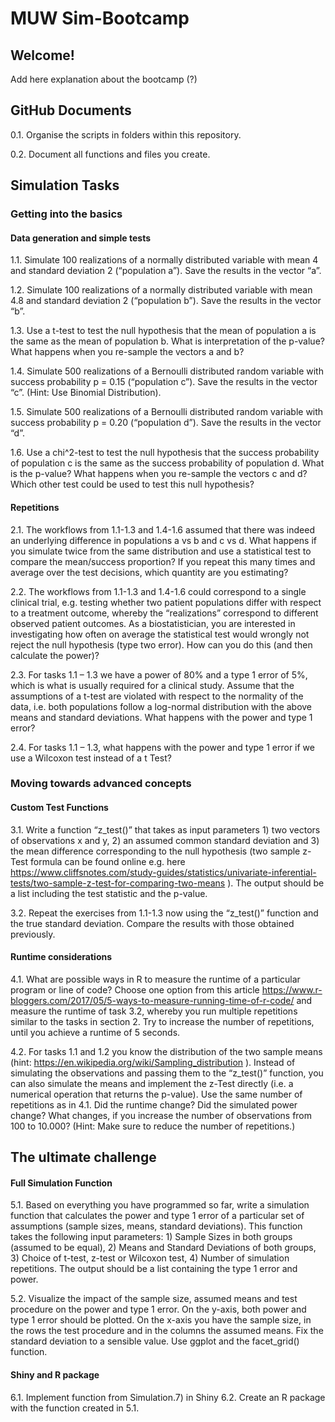 MUW Sim-Bootcamp
================

## Welcome\!

Add here explanation about the bootcamp (?)

## GitHub Documents

0.1. Organise the scripts in folders within this repository.

0.2. Document all functions and files you create.

## Simulation Tasks

### Getting into the basics

#### Data generation and simple tests

1.1. Simulate 100 realizations of a normally distributed variable with
mean 4 and standard deviation 2 (“population a”). Save the results in
the vector “a”.

1.2. Simulate 100 realizations of a normally distributed variable with
mean 4.8 and standard deviation 2 (“population b”). Save the results in
the vector “b”.

1.3. Use a t-test to test the null hypothesis that the mean of
population a is the same as the mean of population b. What is
interpretation of the p-value? What happens when you re-sample the
vectors a and b?

1.4. Simulate 500 realizations of a Bernoulli distributed random
variable with success probability p = 0.15 (“population c”). Save the
results in the vector “c”. (Hint: Use Binomial Distribution).

1.5. Simulate 500 realizations of a Bernoulli distributed random
variable with success probability p = 0.20 (“population d”). Save the
results in the vector “d”.

1.6. Use a chi^2-test to test the null hypothesis that the success
probability of population c is the same as the success probability of
population d. What is the p-value? What happens when you re-sample the
vectors c and d? Which other test could be used to test this null
hypothesis?

#### Repetitions

2.1. The workflows from 1.1-1.3 and 1.4-1.6 assumed that there was
indeed an underlying difference in populations a vs b and c vs d. What
happens if you simulate twice from the same distribution and use a
statistical test to compare the mean/success proportion? If you repeat
this many times and average over the test decisions, which quantity are
you estimating?

2.2. The workflows from 1.1-1.3 and 1.4-1.6 could correspond to a single
clinical trial, e.g. testing whether two patient populations differ with
respect to a treatment outcome, whereby the “realizations” correspond to
different observed patient outcomes. As a biostatistician, you are
interested in investigating how often on average the statistical test
would wrongly not reject the null hypothesis (type two error). How can
you do this (and then calculate the power)?

2.3. For tasks 1.1 – 1.3 we have a power of 80% and a type 1 error of
5%, which is what is usually required for a clinical study. Assume that
the assumptions of a t-test are violated with respect to the normality
of the data, i.e. both populations follow a log-normal distribution with
the above means and standard deviations. What happens with the power and
type 1 error?

2.4. For tasks 1.1 – 1.3, what happens with the power and type 1 error
if we use a Wilcoxon test instead of a t Test?

### Moving towards advanced concepts

#### Custom Test Functions

3.1. Write a function “z\_test()” that takes as input parameters 1) two
vectors of observations x and y, 2) an assumed common standard deviation
and 3) the mean difference corresponding to the null hypothesis (two
sample z-Test formula can be found online e.g. here
<https://www.cliffsnotes.com/study-guides/statistics/univariate-inferential-tests/two-sample-z-test-for-comparing-two-means>
). The output should be a list including the test statistic and the
p-value.

3.2. Repeat the exercises from 1.1-1.3 now using the “z\_test()”
function and the true standard deviation. Compare the results with those
obtained previously.

#### Runtime considerations

4.1. What are possible ways in R to measure the runtime of a particular
program or line of code? Choose one option from this article
<https://www.r-bloggers.com/2017/05/5-ways-to-measure-running-time-of-r-code/>
and measure the runtime of task 3.2, whereby you run multiple
repetitions similar to the tasks in section 2. Try to increase the
number of repetitions, until you achieve a runtime of 5 seconds.

4.2. For tasks 1.1 and 1.2 you know the distribution of the two sample
means (hint: <https://en.wikipedia.org/wiki/Sampling_distribution> ).
Instead of simulating the observations and passing them to the
“z\_test()” function, you can also simulate the means and implement
the z-Test directly (i.e. a numerical operation that returns the
p-value). Use the same number of repetitions as in 4.1. Did the runtime
change? Did the simulated power change? What changes, if you increase
the number of observations from 100 to 10.000? (Hint: Make sure to
reduce the number of repetitions.)

## The ultimate challenge

#### Full Simulation Function

5.1. Based on everything you have programmed so far, write a simulation
function that calculates the power and type 1 error of a particular set
of assumptions (sample sizes, means, standard deviations). This function
takes the following input parameters: 1) Sample Sizes in both groups
(assumed to be equal), 2) Means and Standard Deviations of both groups,
3) Choice of t-test, z-test or Wilcoxon test, 4) Number of simulation
repetitions. The output should be a list containing the type 1 error and
power.

5.2. Visualize the impact of the sample size, assumed means and test
procedure on the power and type 1 error. On the y-axis, both power and
type 1 error should be plotted. On the x-axis you have the sample size,
in the rows the test procedure and in the columns the assumed means. Fix
the standard deviation to a sensible value. Use ggplot and the
facet\_grid() function.

#### Shiny and R package

6.1. Implement function from Simulation.7) in Shiny 6.2. Create an R
package with the function created in 5.1.
